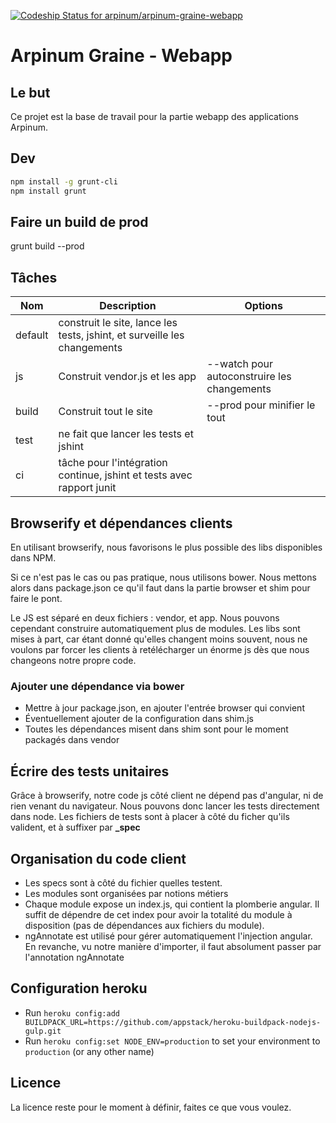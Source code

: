 [ ![Codeship Status for arpinum/arpinum-graine-webapp](https://www.codeship.io/projects/19b0b830-a45b-0131-4116-52e8d0ff4a23/status?branch=master)](https://www.codeship.io/projects/18666)

# Arpinum Graine - Webapp

## Le but 

Ce projet est la base de travail pour la partie webapp des applications Arpinum. 

## Dev

```bash
npm install -g grunt-cli
npm install grunt
```

## Faire un build de prod

grunt build --prod

## Tâches

| Nom | Description | Options |
|-----|-------------|---------|
| default | construit le site, lance les tests, jshint, et surveille les changements||
| js |Construit vendor.js et les app | --watch pour autoconstruire les changements |
| build | Construit tout le site | --prod pour minifier le tout |
| test | ne fait que lancer les tests et jshint ||
| ci | tâche pour l'intégration continue, jshint et tests avec rapport junit ||


## Browserify et dépendances clients

En utilisant browserify, nous favorisons le plus possible des libs disponibles dans NPM.

Si ce n'est pas le cas ou pas pratique, nous utilisons bower. Nous mettons alors dans package.json ce qu'il faut dans la partie browser et shim pour faire le pont.

Le JS est séparé en deux fichiers : vendor, et app. Nous pouvons cependant construire automatiquement plus de modules.
Les libs sont mises à part, car étant donné qu'elles changent moins souvent, nous ne voulons par forcer les clients à retélécharger un énorme js dès que nous changeons notre propre code.

### Ajouter une dépendance via bower

 * Mettre à jour package.json, en ajouter l'entrée browser qui convient
 * Éventuellement ajouter de la configuration dans shim.js
 * Toutes les dépendances misent dans shim sont pour le moment packagés dans vendor

## Écrire des tests unitaires

Grâce à browserify, notre code js côté client ne dépend pas d'angular, ni de rien venant du navigateur. Nous pouvons donc lancer les tests directement dans node.
Les fichiers de tests sont à placer à côté du ficher qu'ils valident, et à suffixer par **_spec**

## Organisation du code client

 * Les specs sont à côté du fichier quelles testent.
 * Les modules sont organisées par notions métiers
 * Chaque module expose un index.js, qui contient la plomberie angular. Il suffit de dépendre de cet index pour avoir la totalité du module à disposition (pas de dépendances aux fichiers du module).
 * ngAnnotate est utilisé pour gérer automatiquement l'injection angular. En revanche, vu notre manière d'importer, il faut absolument passer par l'annotation ngAnnotate

## Configuration heroku

- Run `heroku config:add BUILDPACK_URL=https://github.com/appstack/heroku-buildpack-nodejs-gulp.git`
- Run `heroku config:set NODE_ENV=production` to set your environment to `production` (or any other name)

## Licence

La licence reste pour le moment à définir, faites ce que vous voulez. 
 
 


